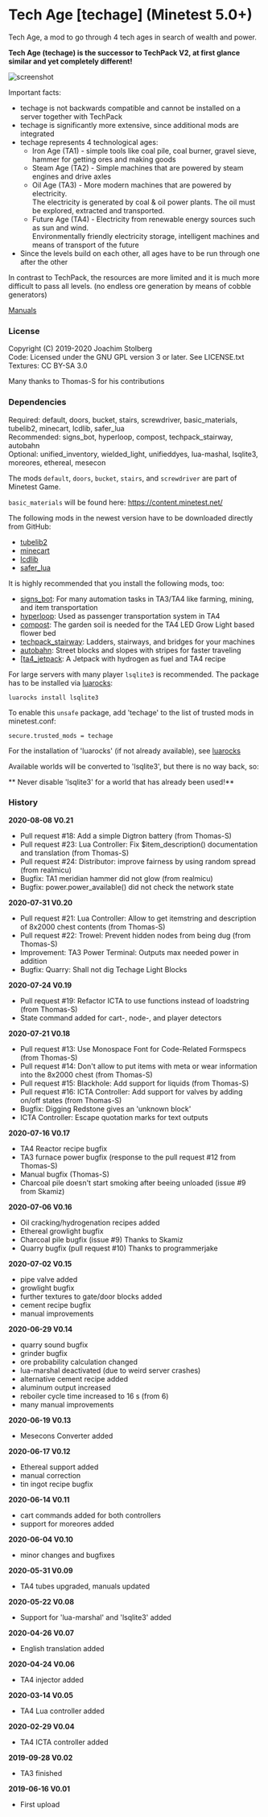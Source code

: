 # Tech Age [techage] (Minetest 5.0+)

Tech Age, a mod to go through 4 tech ages in search of wealth and power.

**Tech Age (techage) is the successor to TechPack V2, at first glance similar and yet completely different!**

![screenshot](https://github.com/joe7575/techage/blob/master/screenshot.png)



Important facts:
- techage is not backwards compatible and cannot be installed on a server together with TechPack
- techage is significantly more extensive, since additional mods are integrated
- techage represents 4 technological ages:
  - Iron Age (TA1) - simple tools like coal pile, coal burner, gravel sieve, hammer for getting ores and making goods
  - Steam Age (TA2) - Simple machines that are powered by steam engines and drive axles
  - Oil Age (TA3) - More modern machines that are powered by electricity.  
   The electricity is generated by coal & oil power plants. The oil must be explored, extracted and transported.
  - Future Age (TA4) - Electricity from renewable energy sources such as sun and wind.  
   Environmentally friendly electricity storage, intelligent machines and means of transport of the future
- Since the levels build on each other, all ages have to be run through one after the other

In contrast to TechPack, the resources are more limited and it is much more difficult to pass all levels.
(no endless ore generation by means of cobble generators)

[Manuals](https://github.com/joe7575/techage/wiki)


### License
Copyright (C) 2019-2020 Joachim Stolberg  
Code: Licensed under the GNU GPL version 3 or later. See LICENSE.txt  
Textures: CC BY-SA 3.0

Many thanks to Thomas-S for his contributions


### Dependencies  
Required: default, doors, bucket, stairs, screwdriver, basic_materials, tubelib2, minecart, lcdlib, safer_lua  
Recommended: signs_bot, hyperloop, compost, techpack_stairway, autobahn  
Optional: unified_inventory, wielded_light, unifieddyes, lua-mashal, lsqlite3, moreores, ethereal, mesecon


The mods `default`, `doors`, `bucket`, `stairs`, and `screwdriver` are part of Minetest Game.

`basic_materials` will be found here: https://content.minetest.net/

The following mods in the newest version have to be downloaded directly from GitHub:
* [tubelib2](https://github.com/joe7575/tubelib2)
* [minecart](https://github.com/joe7575/minecart)
* [lcdlib](https://github.com/joe7575/lcdlib)
* [safer_lua](https://github.com/joe7575/safer_lua)

It is highly recommended that you install the following mods, too:

* [signs_bot](https://github.com/joe7575/signs_bot): For many automation tasks in TA3/TA4 like farming, mining, and item transportation
* [hyperloop](https://github.com/joe7575/Minetest-Hyperloop): Used as passenger transportation system in TA4
* [compost](https://github.com/joe7575/compost): The garden soil is needed for the TA4 LED Grow Light based flower bed
* [techpack_stairway](https://github.com/joe7575/techpack_stairway): Ladders, stairways, and bridges for your machines
* [autobahn](https://github.com/joe7575/autobahn): Street blocks and slopes with stripes for faster traveling
* [[ta4_jetpack](https://github.com/joe7575/ta4_jetpack): A Jetpack with hydrogen as fuel and TA4 recipe

For large servers with many player `lsqlite3` is recommended.
The package has to be installed via [luarocks](https://luarocks.org/):

    luarocks install lsqlite3

To enable this `unsafe` package, add 'techage' to the list of trusted mods in minetest.conf:

    secure.trusted_mods = techage

For the installation of 'luarocks' (if not already available), see [luarocks](https://luarocks.org/)

Available worlds will be converted to 'lsqlite3', but there is no way back, so:

** Never disable 'lsqlite3' for a world that has already been used!**


### History

**2020-08-08  V0.21**
- Pull request #18: Add a simple Digtron battery (from Thomas-S)
- Pull request #23: Lua Controller: Fix $item_description() documentation and translation (from Thomas-S)
- Pull request #24: Distributor: improve fairness by using random spread (from realmicu)
- Bugfix: TA1 meridian hammer did not glow (from realmicu)
- Bugfix: power.power_available() did not check the network state

**2020-07-31  V0.20**
- Pull request #21: Lua Controller: Allow to get itemstring and description of 8x2000 chest contents (from Thomas-S)
- Pull request #22: Trowel: Prevent hidden nodes from being dug (from Thomas-S)
- Improvement: TA3 Power Terminal: Outputs max needed power in addition
- Bugfix: Quarry: Shall not dig Techage Light Blocks

**2020-07-24  V0.19**
- Pull request #19: Refactor ICTA to use functions instead of loadstring (from Thomas-S)
- State command added for cart-, node-, and player detectors

**2020-07-21  V0.18**
- Pull request #13: Use Monospace Font for Code-Related Formspecs (from Thomas-S)
- Pull request #14: Don't allow to put items with meta or wear information into the 8x2000 chest (from Thomas-S)
- Pull request #15: Blackhole: Add support for liquids (from Thomas-S)
- Pull request #16: ICTA Controller: Add support for valves by adding on/off states (from Thomas-S)
- Bugfix: Digging Redstone gives an 'unknown block'
- ICTA Controller: Escape quotation marks for text outputs

**2020-07-16  V0.17**
- TA4 Reactor recipe bugfix
- TA3 furnace power bugfix (response to the pull request #12 from Thomas-S)
- Manual bugfix (Thomas-S)
- Charcoal pile doesn't start smoking after beeing unloaded (issue #9 from Skamiz) 

**2020-07-06  V0.16**
- Oil cracking/hydrogenation recipes added
- Ethereal growlight bugfix
- Charcoal pile bugfix (issue #9) Thanks to Skamiz
- Quarry bugfix (pull request #10) Thanks to programmerjake

**2020-07-02  V0.15**
- pipe valve added
- growlight bugfix
- further textures to gate/door blocks added
- cement recipe bugfix
- manual improvements

**2020-06-29  V0.14**
- quarry sound bugfix
- grinder bugfix
- ore probability calculation changed
- lua-marshal deactivated (due to weird server crashes)
- alternative cement recipe added
- aluminum output increased
- reboiler cycle time increased to 16 s (from 6)
- many manual improvements

**2020-06-19  V0.13**
- Mesecons Converter added

**2020-06-17  V0.12** 
- Ethereal support added
- manual correction
- tin ingot recipe bugfix

**2020-06-14  V0.11**
- cart commands added for both controllers
- support for moreores added

**2020-06-04  V0.10**
- minor changes and bugfixes

**2020-05-31  V0.09**
- TA4 tubes upgraded, manuals updated

**2020-05-22  V0.08**
- Support for 'lua-marshal' and 'lsqlite3' added

**2020-04-26  V0.07**
- English translation added

**2020-04-24  V0.06**
- TA4 injector added

**2020-03-14  V0.05**
- TA4 Lua controller added

**2020-02-29  V0.04**
- TA4 ICTA controller added

**2019-09-28  V0.02**
- TA3 finished

**2019-06-16  V0.01**
- First upload
